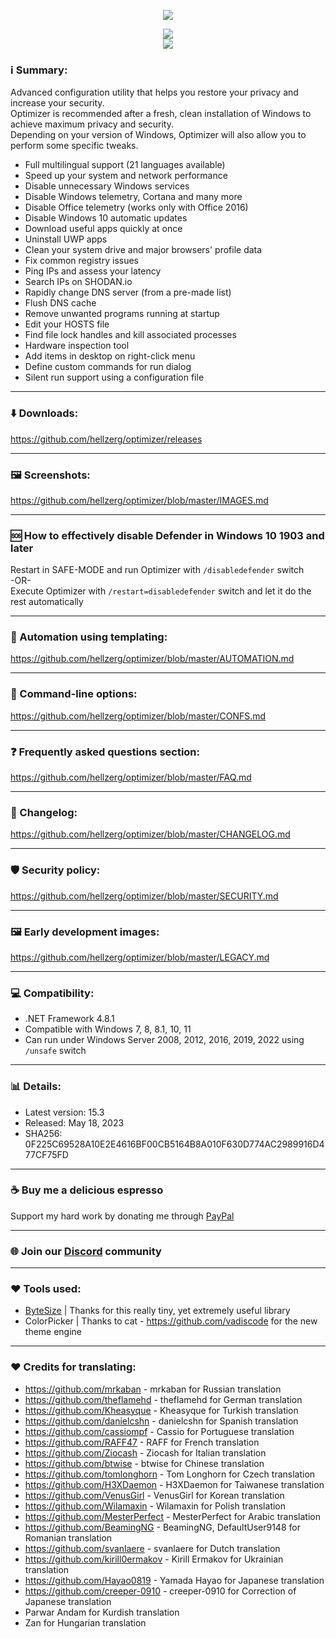 <p align="center">
   <img src="https://raw.githubusercontent.com/hellzerg/optimizer/master/banner.png">
</p>

<p align="center">
	<a href="https://github.com/hellzerg/optimizer/releases/download/15.3/Optimizer-15.3.exe" target="_blank">
		<img src="https://raw.githubusercontent.com/hellzerg/optimizer/master/download-button.png">
		<br>
		<img src="https://raw.githubusercontent.com/hellzerg/optimizer/master/flags.png">
	</a>
</p>

### ℹ️ Summary:

Advanced configuration utility that helps you restore your privacy and increase your security.<br>
Optimizer is recommended after a fresh, clean installation of Windows to achieve maximum privacy and security.<br>
Depending on your version of Windows, Optimizer will also allow you to perform some specific tweaks.

- Full multilingual support (21 languages available)
- Speed up your system and network performance
- Disable unnecessary Windows services
- Disable Windows telemetry, Cortana and many more
- Disable Office telemetry (works only with Office 2016)
- Disable Windows 10 automatic updates
- Download useful apps quickly at once
- Uninstall UWP apps
- Clean your system drive and major browsers' profile data
- Fix common registry issues
- Ping IPs and assess your latency
- Search IPs on SHODAN.io
- Rapidly change DNS server (from a pre-made list)
- Flush DNS cache
- Remove unwanted programs running at startup
- Edit your HOSTS file
- Find file lock handles and kill associated processes
- Hardware inspection tool
- Add items in desktop on right-click menu
- Define custom commands for run dialog
- Silent run support using a configuration file

<hr>

### ⬇️ Downloads:

https://github.com/hellzerg/optimizer/releases

<hr>

### 🖼️ Screenshots:

https://github.com/hellzerg/optimizer/blob/master/IMAGES.md

<hr>

### 🆘 How to effectively disable Defender in Windows 10 1903 and later

Restart in SAFE-MODE and run Optimizer with `/disabledefender` switch
<br>-OR-<br>
Execute Optimizer with `/restart=disabledefender` switch and let it do the rest automatically

<hr>

### 🔨 Automation using templating:

https://github.com/hellzerg/optimizer/blob/master/AUTOMATION.md

<hr>

### 🔨 Command-line options:

https://github.com/hellzerg/optimizer/blob/master/CONFS.md

<hr>

### ❓ Frequently asked questions section:

https://github.com/hellzerg/optimizer/blob/master/FAQ.md

<hr>

### 📜 Changelog:

https://github.com/hellzerg/optimizer/blob/master/CHANGELOG.md

<hr>

### 🛡️ Security policy:

https://github.com/hellzerg/optimizer/blob/master/SECURITY.md

<hr>

### 🖼️ Early development images:

https://github.com/hellzerg/optimizer/blob/master/LEGACY.md

<hr>

### 💻 Compatibility:

- .NET Framework 4.8.1
- Compatible with Windows 7, 8, 8.1, 10, 11
- Can run under Windows Server 2008, 2012, 2016, 2019, 2022 using `/unsafe` switch

<hr>

### 📊 Details:

- Latest version: 15.3
- Released: May 18, 2023
- SHA256: 0F225C69528A10E2E4616BF00CB5164B8A010F630D774AC2989916D477CF75FD

<hr>

### ☕ Buy me a delicious espresso

Support my hard work by donating me through [PayPal](https://www.paypal.com/paypalme/supportoptimizer)

<hr>

### 🌐 Join our [Discord](https://discord.gg/rZh8BhmmQv) community

<hr>

### ❤️ Tools used:

- [ByteSize](https://github.com/omar/ByteSize) | Thanks for this really tiny, yet extremely useful library
- ColorPicker | Thanks to cat - https://github.com/vadiscode for the new theme engine

<hr>

### ❤️ Credits for translating:

- https://github.com/mrkaban - mrkaban for Russian translation
- https://github.com/theflamehd - theflamehd for German translation
- https://github.com/Kheasyque - Kheasyque for Turkish translation
- https://github.com/danielcshn - danielcshn for Spanish translation
- https://github.com/cassiompf - Cassio for Portuguese translation
- https://github.com/RAFF47 - RAFF for French translation
- https://github.com/Ziocash - Ziocash for Italian translation
- https://github.com/btwise - btwise for Chinese translation
- https://github.com/tomlonghorn - Tom Longhorn for Czech translation
- https://github.com/H3XDaemon - H3XDaemon for Taiwanese translation
- https://github.com/VenusGirl - VenusGirl for Korean translation
- https://github.com/Wilamaxin - Wilamaxin for Polish translation
- https://github.com/MesterPerfect - MesterPerfect for Arabic translation
- https://github.com/BeamingNG - BeamingNG, DefaultUser9148 for Romanian translation
- https://github.com/svanlaere - svanlaere for Dutch translation
- https://github.com/kirill0ermakov - Kirill Ermakov for Ukrainian translation
- https://github.com/Hayao0819 - Yamada Hayao for Japanese translation
- https://github.com/creeper-0910 - creeper-0910 for Correction of Japanese translation
- Parwar Andam for Kurdish translation
- Zan for Hungarian translation
